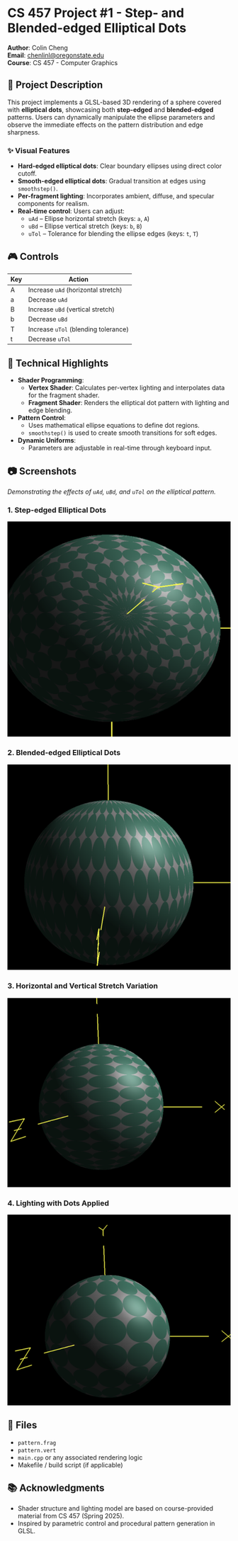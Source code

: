 # CS 457 Project #1 - Step- and Blended-edged Elliptical Dots

**Author**: Colin Cheng  
**Email**: chenlinl@oregonstate.edu  
**Course**: CS 457 - Computer Graphics  

## 🧠 Project Description

This project implements a GLSL-based 3D rendering of a sphere covered with **elliptical dots**, showcasing both **step-edged** and **blended-edged** patterns. Users can dynamically manipulate the ellipse parameters and observe the immediate effects on the pattern distribution and edge sharpness.

### ✨ Visual Features

- **Hard-edged elliptical dots**: Clear boundary ellipses using direct color cutoff.
- **Smooth-edged elliptical dots**: Gradual transition at edges using `smoothstep()`.
- **Per-fragment lighting**: Incorporates ambient, diffuse, and specular components for realism.
- **Real-time control**: Users can adjust:
  - `uAd` – Ellipse horizontal stretch (keys: `a`, `A`)
  - `uBd` – Ellipse vertical stretch (keys: `b`, `B`)
  - `uTol` – Tolerance for blending the ellipse edges (keys: `t`, `T`)

## 🎮 Controls

| Key | Action |
|-----|--------|
| A   | Increase `uAd` (horizontal stretch) |
| a   | Decrease `uAd` |
| B   | Increase `uBd` (vertical stretch) |
| b   | Decrease `uBd` |
| T   | Increase `uTol` (blending tolerance) |
| t   | Decrease `uTol` |

## 🔧 Technical Highlights

- **Shader Programming**:
  - **Vertex Shader**: Calculates per-vertex lighting and interpolates data for the fragment shader.
  - **Fragment Shader**: Renders the elliptical dot pattern with lighting and edge blending.
- **Pattern Control**:
  - Uses mathematical ellipse equations to define dot regions.
  - `smoothstep()` is used to create smooth transitions for soft edges.
- **Dynamic Uniforms**:
  - Parameters are adjustable in real-time through keyboard input.

## 📷 Screenshots

_Demonstrating the effects of `uAd`, `uBd`, and `uTol` on the elliptical pattern._

### 1. Step-edged Elliptical Dots
![Step-edged](images/proj01.1.png)

### 2. Blended-edged Elliptical Dots
![Blended-edged](images/proj01.2.png)

### 3. Horizontal and Vertical Stretch Variation
![Stretch Variation](images/proj01.3.png)

### 4. Lighting with Dots Applied
![Lighting with Pattern](images/proj01.4.png)

## 📁 Files

- `pattern.frag`
- `pattern.vert`
- `main.cpp` or any associated rendering logic
- Makefile / build script (if applicable)

## 📚 Acknowledgments

- Shader structure and lighting model are based on course-provided material from CS 457 (Spring 2025).
- Inspired by parametric control and procedural pattern generation in GLSL.

